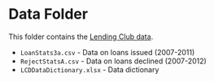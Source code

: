 # Data Folder

This folder contains the [Lending Club data](https://www.lendingclub.com/info/download-data.action).

* `LoanStats3a.csv` - Data on loans issued (2007-2011)
* `RejectStatsA.csv` - Data on loans declined (2007-2012)
* `LCDDataDictionary.xlsx` - Data dictionary